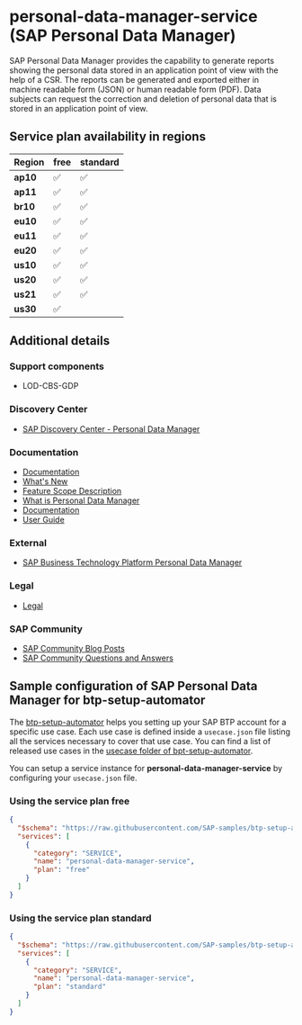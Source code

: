 # personal-data-manager-service (SAP Personal Data Manager)

SAP Personal Data Manager provides the capability to generate reports showing the personal data stored in an application point of view with the help of a CSR. The reports can be generated and exported either in machine readable form (JSON) or human readable form (PDF). Data subjects can request the correction and deletion of personal data that is stored in an application point of view.

## Service plan availability in regions

| Region | free | standard |
|--------|------|----------|
|  **ap10** | ✅ | ✅ |
|  **ap11** | ✅ | ✅ |
|  **br10** | ✅ | ✅ |
|  **eu10** | ✅ | ✅ |
|  **eu11** | ✅ | ✅ |
|  **eu20** | ✅ | ✅ |
|  **us10** | ✅ | ✅ |
|  **us20** | ✅ | ✅ |
|  **us21** | ✅ | ✅ |
|  **us30** | ✅ | |

## Additional details

### Support components

- LOD-CBS-GDP

### Discovery Center

- [SAP Discovery Center - Personal Data Manager](https://discovery-center.cloud.sap/serviceCatalog/personal-data-manager)

### Documentation

- [Documentation](https://help.sap.com/docs/PERSONAL_DATA_MANAGER)
- [What's New](https://help.sap.com/docs/PERSONAL_DATA_MANAGER/1e4f89a3d9dc473b842e7d35b42143de/e66e5036be7c4583b5c4cf1052e53841.html)
- [Feature Scope Description](https://help.sap.com/docs/PERSONAL_DATA_MANAGER/ee7c0959f5c047fc860e3e52d5f2bd0f/0062c2e06add4f23bfa86723044c416c.html)
- [What is Personal Data Manager](https://help.sap.com/viewer/620a3ea6aaf64610accdd05cca9e3de2/Cloud/en-US)
- [Documentation](https://help.sap.com/viewer/620a3ea6aaf64610accdd05cca9e3de2/SHIP/en-US/392fff93d1de4d168d320010ddc3b803.html)
- [User Guide](https://help.sap.com/viewer/b43057c4bb5f4e02a1913798bb8693d0/Cloud/en-US)

### External

- [SAP Business Technology Platform Personal Data Manager](https://www.youtube.com/embed/CJmG-Xu0jzA)

### Legal

- [Legal](https://www.sap.com/about/trust-center/agreements/cloud/cloud-services.html?tag=language:english&search=Supplement%20Business%20Technology%20Platform&sort=latest_desc)

### SAP Community

- [SAP Community Blog Posts](https://community.sap.com/search/?ct=blog&q=SAP%20Personal%20Data%20Manager)
- [SAP Community Questions and Answers](https://community.sap.com/search/?ct=qa&q=SAP%20Personal%20Data%20Manager)

## Sample configuration of **SAP Personal Data Manager** for btp-setup-automator

The [btp-setup-automator](https://github.com/SAP-samples/btp-setup-automator) helps you setting up your SAP BTP account for a specific use case. Each use case is defined inside a `usecase.json` file listing all the services necessary to cover that use case. You can find a list of released use cases in the [usecase folder of bpt-setup-automator](https://github.com/SAP-samples/btp-setup-automator/tree/main/usecases).

You can setup a service instance for **personal-data-manager-service** by configuring your `usecase.json` file.

### Using the service plan **free**

```json
{
  "$schema": "https://raw.githubusercontent.com/SAP-samples/btp-setup-automator/main/libs/btpsa-usecase.json",
  "services": [
    {
      "category": "SERVICE",
      "name": "personal-data-manager-service",
      "plan": "free"
    }
  ]
}
```

### Using the service plan **standard**

```json
{
  "$schema": "https://raw.githubusercontent.com/SAP-samples/btp-setup-automator/main/libs/btpsa-usecase.json",
  "services": [
    {
      "category": "SERVICE",
      "name": "personal-data-manager-service",
      "plan": "standard"
    }
  ]
}
```
